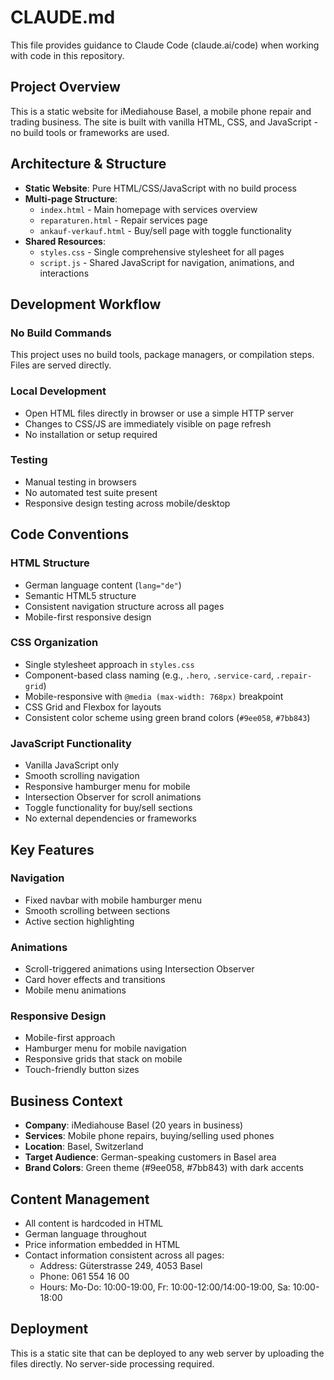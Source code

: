 # CLAUDE.md

This file provides guidance to Claude Code (claude.ai/code) when working with code in this repository.

## Project Overview

This is a static website for iMediahouse Basel, a mobile phone repair and trading business. The site is built with vanilla HTML, CSS, and JavaScript - no build tools or frameworks are used.

## Architecture & Structure

- **Static Website**: Pure HTML/CSS/JavaScript with no build process
- **Multi-page Structure**: 
  - `index.html` - Main homepage with services overview
  - `reparaturen.html` - Repair services page
  - `ankauf-verkauf.html` - Buy/sell page with toggle functionality
- **Shared Resources**:
  - `styles.css` - Single comprehensive stylesheet for all pages
  - `script.js` - Shared JavaScript for navigation, animations, and interactions

## Development Workflow

### No Build Commands
This project uses no build tools, package managers, or compilation steps. Files are served directly.

### Local Development
- Open HTML files directly in browser or use a simple HTTP server
- Changes to CSS/JS are immediately visible on page refresh
- No installation or setup required

### Testing
- Manual testing in browsers
- No automated test suite present
- Responsive design testing across mobile/desktop

## Code Conventions

### HTML Structure
- German language content (`lang="de"`)
- Semantic HTML5 structure
- Consistent navigation structure across all pages
- Mobile-first responsive design

### CSS Organization
- Single stylesheet approach in `styles.css`
- Component-based class naming (e.g., `.hero`, `.service-card`, `.repair-grid`)
- Mobile-responsive with `@media (max-width: 768px)` breakpoint
- CSS Grid and Flexbox for layouts
- Consistent color scheme using green brand colors (`#9ee058`, `#7bb843`)

### JavaScript Functionality
- Vanilla JavaScript only
- Smooth scrolling navigation
- Responsive hamburger menu for mobile
- Intersection Observer for scroll animations
- Toggle functionality for buy/sell sections
- No external dependencies or frameworks

## Key Features

### Navigation
- Fixed navbar with mobile hamburger menu
- Smooth scrolling between sections
- Active section highlighting

### Animations
- Scroll-triggered animations using Intersection Observer
- Card hover effects and transitions
- Mobile menu animations

### Responsive Design
- Mobile-first approach
- Hamburger menu for mobile navigation
- Responsive grids that stack on mobile
- Touch-friendly button sizes

## Business Context

- **Company**: iMediahouse Basel (20 years in business)
- **Services**: Mobile phone repairs, buying/selling used phones
- **Location**: Basel, Switzerland
- **Target Audience**: German-speaking customers in Basel area
- **Brand Colors**: Green theme (#9ee058, #7bb843) with dark accents

## Content Management

- All content is hardcoded in HTML
- German language throughout
- Price information embedded in HTML
- Contact information consistent across all pages:
  - Address: Güterstrasse 249, 4053 Basel
  - Phone: 061 554 16 00
  - Hours: Mo-Do: 10:00-19:00, Fr: 10:00-12:00/14:00-19:00, Sa: 10:00-18:00

## Deployment

This is a static site that can be deployed to any web server by uploading the files directly. No server-side processing required.